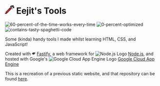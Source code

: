 # <img src="https://raw.githubusercontent.com/Eejit43/eejitstools-v2/main/public/favicons/icon.png" alt="Eejit's Tools Logo (Wrench)" width="30"/> Eejit's Tools

![60-percent-of-the-time-works-every-time](https://forthebadge.com/images/badges/60-percent-of-the-time-works-every-time.svg)
![0-percent-optimized](https://forthebadge.com/images/badges/0-percent-optimized.svg)
![contains-tasty-spaghetti-code](https://forthebadge.com/images/badges/contains-tasty-spaghetti-code.svg)

Some (kinda) handy tools I made whilst learning HTML, CSS, and JavaScript!

Created with <img src="https://raw.githubusercontent.com/Eejit43/files/main/fastify.png" alt="Fastify Logo" width="12" /> [Fastify](https://fastify.io), a web framework for <img src="https://cdn.freebiesupply.com/logos/large/2x/nodejs-icon-logo-png-transparent.png" alt="Node.js Logo" width="10"/> [Node.js](https://nodejs.org/en), and hosted with Google's <img src="https://diginomica.com/sites/default/files/images/2020-02/Google_Cloud_logo_col-700x563.png" alt="Google Cloud App Engine Logo" width="12"/> [Google Cloud App Engine](https://cloud.google.com/appengine)

This is a recreation of a previous static website, and that repository can be found [here](https://github.com/Eejit43/Eejit43.github.io).
